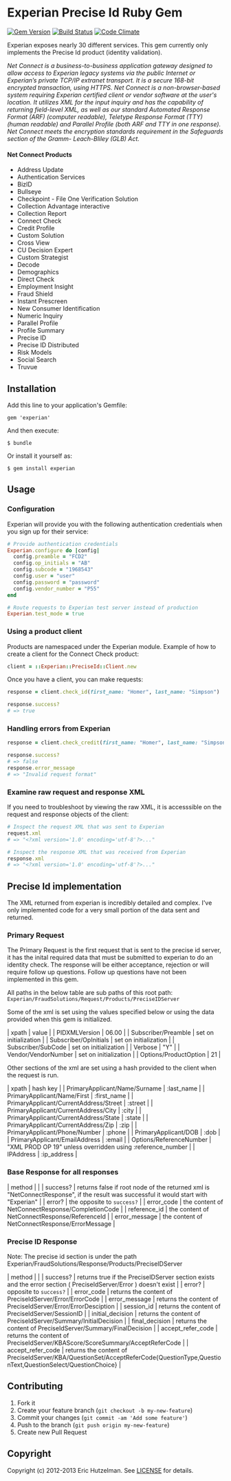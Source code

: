 # Experian Precise Id Ruby Gem

[![Gem Version](https://badge.fury.io/rb/experian.png)][gem]
[![Build Status](https://secure.travis-ci.org/ehutzelman/experian.png?branch=master)][travis]
[![Code Climate](https://codeclimate.com/github/ehutzelman/experian.png)](https://codeclimate.com/github/ehutzelman/experian)

[gem]: https://rubygems.org/gems/experian
[travis]: http://travis-ci.org/ehutzelman/experian

Experian exposes nearly 30 different services.
This gem currently only implements the Precise Id product (identity validation).

*Net Connect is a business-to-business application gateway designed to allow access to Experian legacy systems via the public
Internet or Experian’s private TCP/IP extranet transport. It is a secure 168-bit encrypted transaction, using HTTPS.
Net Connect is a non-browser-based system requiring Experian certified client or vendor software at the user's location.
It utilizes XML for the input inquiry and has the capability of returning field-level XML, as well as our standard Automated
Response Format (ARF) (computer readable), Teletype Response Format (TTY) (human readable) and Parallel Profile
(both ARF and TTY in one response). Net Connect meets the encryption standards requirement in the Safeguards section of the
Gramm- Leach-Bliley (GLB) Act.*

#### Net Connect Products

* Address Update
* Authentication Services
* BizID
* Bullseye
* Checkpoint - File One Verification Solution
* Collection Advantage interactive
* Collection Report
* Connect Check
* Credit Profile
* Custom Solution
* Cross View
* CU Decision Expert
* Custom Strategist
* Decode
* Demographics
* Direct Check
* Employment Insight
* Fraud Shield
* Instant Prescreen
* New Consumer Identification
* Numeric Inquiry
* Parallel Profile
* Profile Summary
* Precise ID
* Precise ID Distributed
* Risk Models
* Social Search
* Truvue

## Installation

Add this line to your application's Gemfile:

    gem 'experian'

And then execute:

    $ bundle

Or install it yourself as:

    $ gem install experian

## Usage

### Configuration

Experian will provide you with the following authentication credentials when you sign up for their service:

```ruby
# Provide authentication credentials
Experian.configure do |config|
  config.preamble = "FCD2"
  config.op_initials = "AB"
  config.subcode = "1968543"
  config.user = "user"
  config.password = "password"
  config.vendor_number = "P55"
end

# Route requests to Experian test server instead of production
Experian.test_mode = true
```

### Using a product client

Products are namespaced under the Experian module. Example of how to create a client for the Connect Check product:

```ruby
client = ::Experian::PreciseId::Client.new
```

Once you have a client, you can make requests:

```ruby
response = client.check_id(first_name: "Homer", last_name: "Simpson")

response.success?
# => true
```

### Handling errors from Experian

```ruby
response = client.check_credit(first_name: "Homer", last_name: "Simpson", ssn: "NaN")

response.success?
# => false
response.error_message
# => "Invalid request format"
```

### Examine raw request and response XML
If you need to troubleshoot by viewing the raw XML, it is accesssible on the request and response objects of the client:

```ruby
# Inspect the request XML that was sent to Experian
request.xml
# => "<?xml version='1.0' encoding='utf-8'?>..."

# Inspect the response XML that was received from Experian
response.xml
# => "<?xml version='1.0' encoding='utf-8'?>..."
```

## Precise Id implementation

The XML returned from experian is incredibly detailed and complex. I've only implemented code for a very small portion of the data sent and returned.

### Primary Request

The Primary Request is the first request that is sent to the precise id server, it has the inital required data that must be submitted to experian to do an identity check. The response will be either acceptance, rejection or will require follow up questions. Follow up questions have not been implemented in this gem.

All paths in the below table are sub paths of this root path: `Experian/FraudSolutions/Request/Products/PreciseIDServer`

Some of the xml is set using the values specified below or using the data provided when this gem is initialized.

| xpath                 | value                 |
| PIDXMLVersion         | 06.00                 |
| Subscriber/Preamble   | set on initialization |
| Subscriber/OpInitials | set on initialization |
| Subscriber/SubCode    | set on initialization |
| Verbose               | "Y"                   |
| Vendor/VendorNumber   | set on initialization |
| Options/ProductOption | 21                    |

Other sections of the xml are set using a hash provided to the client when the request is run.

| xpath                                  | hash key                                                   |
| PrimaryApplicant/Name/Surname          | :last_name                                                 |
| PrimaryApplicant/Name/First            | :first_name                                                |
| PrimaryApplicant/CurrentAddress/Street | :street                                                    |
| PrimaryApplicant/CurrentAddress/City   | :city                                                      |
| PrimaryApplicant/CurrentAddress/State  | :state                                                     |
| PrimaryApplicant/CurrentAddress/Zip    | :zip                                                       |
| PrimaryApplicant/Phone/Number          | :phone                                                     |
| PrimaryApplicant/DOB                   | :dob                                                       |
| PrimaryApplicant/EmailAddress          | :email                                                     |
| Options/ReferenceNumber                | "XML PROD OP 19" unless overridden using :reference_number |
| IPAddress                              | :ip_address                                                |

### Base Response for all responses

| method        |                                                                                                                                     |
| success?      | returns false if root node of the returned xml is "NetConnectResponse", if the result was successful it would start with "Experian" |
| error?        | the opposite to `success?`                                                                                                          |
| error_code    | the content of NetConnectResponse/CompletionCode                                                                                    |
| reference_id  | the content of NetConnectResponse/ReferenceId                                                                                       |
| error_message | the content of NetConnectResponse/ErrorMessage                                                                                      |

### Precise ID Response

Note: The precise id section is under the path Experian/FraudSolutions/Response/Products/PreciseIDServer

| method            |                                                                                                                                 |
| success?          | returns true if the PreciseIDServer section exists and the error section ( PreciseIdServer/Error ) doesn't exist                |
| error?            | opposite to `success?`                                                                                                          |
| error_code        | returns the content of PreciseIdServer/Error/ErrorCode                                                                          |
| error_message     | returns the content of PreciseIdServer/Error/ErrorDesciption                                                                    |
| session_id        | returns the content of PreciseIdServer/SessionID                                                                                |
| initial_decision  | returns the content of PreciseIdServer/Summary/InitialDecision                                                                  |
| final_decision    | returns the content of PreciseIdServer/Summary/FinalDecision                                                                    |
| accept_refer_code | returns the content of PreciseIdServer/KBAScore/ScoreSummary/AcceptReferCode                                                    |
| accept_refer_code | returns the content of PreciseIdServer/KBA/QuestionSet/AcceptReferCode{QuestionType,QuestionText,QuestionSelect/QuestionChoice} |

## Contributing

1. Fork it
2. Create your feature branch (`git checkout -b my-new-feature`)
3. Commit your changes (`git commit -am 'Add some feature'`)
4. Push to the branch (`git push origin my-new-feature`)
5. Create new Pull Request

## Copyright

Copyright (c) 2012-2013 Eric Hutzelman.
See [LICENSE][] for details.

[license]: LICENSE.txt
